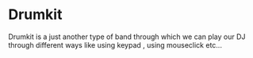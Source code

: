 # Drumkit
Drumkit is a just another type of band through which we can play our DJ through different ways like using keypad , using mouseclick etc...
